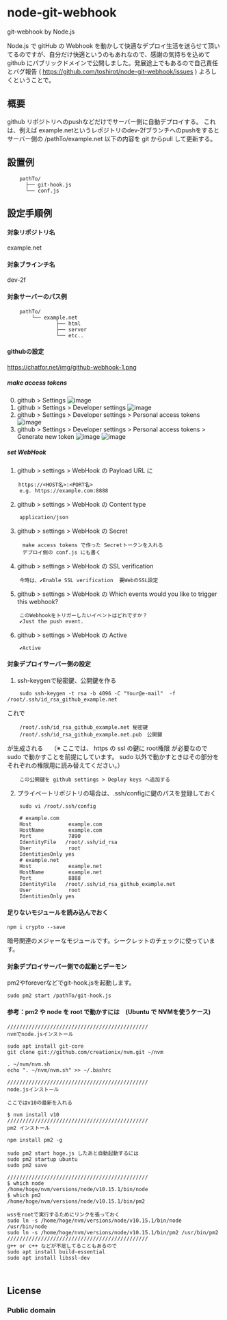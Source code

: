 # node-git-webhook
git-webhook by Node.js

Node.js で gitHub の Webhook を動かして快適なデプロイ生活を送らせて頂いてるのですが、自分だけ快適というのもあれなので、感謝の気持ちを込めて github にパブリックドメインで公開しました。発展途上でもあるので自己責任とバグ報告 ( https://github.com/toshirot/node-git-webhook/issues ) よろしくということで。

## 概要
github リポジトリへのpushなどだけでサーバー側に自動デプロイする。
これは、例えば example.netというレポジトリのdev-2fブランチへのpushをすると
サーバー側の /pathTo/example.net 以下の内容を git からpull して更新する。

## 設置例
```
    pathTo/
      ├── git-hook.js
      └── conf.js
```
## 設定手順例

#### 対象リポジトリ名
example.net
#### 対象ブラインチ名
dev-2f

#### 対象サーバーのパス例
```
    pathTo/
        └── example.net
                ├── html     
                ├── server
                └── etc..
```
#### githubの設定

https://chatfor.net/img/github-webhook-1.png

##### make access tokens
0)  github > Settings
![image](https://user-images.githubusercontent.com/154680/188914179-b3aafdf9-9273-4a69-8cbb-c3f7baf50b02.png)
0)  github > Settings >  Developer settings
![image](https://user-images.githubusercontent.com/154680/188914522-bddd0fb0-e643-4b84-bca1-f6f908977951.png)
0)  github > Settings >  Developer settings > Personal access tokens
![image](https://user-images.githubusercontent.com/154680/188914838-8b4bc4a4-81f7-47c7-92c5-9f444fc60bf5.png)
0)  github > Settings >  Developer settings > Personal access tokens > Generate new token
![image](https://user-images.githubusercontent.com/154680/188915091-2dd09db6-0e6b-4a9f-9aad-28ac776e487e.png)
![image](https://user-images.githubusercontent.com/154680/188915390-3a378051-9ea9-40c6-9699-8cc3e4ddce1f.png)

##### set WebHook

1) github > settings > WebHook の Payload URL に
```
　  https://<HOST名>:<PORT名>
    e.g. https://example.com:8888
```
2) github > settings > WebHook の Content type
```
    application/json
```
3) github > settings > WebHook の Secret
```
     make access tokens で作った Secretトークンを入れる
     デプロイ側の conf.js にも書く
```
4) github > settings > WebHook の SSL verification
```
    今時は、✔️Enable SSL verification  要WebのSSL設定
```
5) github > settings > WebHook の Which events would you like to trigger this webhook?
```
    このWebhookをトリガーしたいイベントはどれですか？
    ✔️Just the push event.
```
6) github > settings > WebHook の Active
```
    ✔️Active
```

#### 対象デプロイサーバー側の設定

1) ssh-keygenで秘密鍵、公開鍵を作る
```
    sudo ssh-keygen -t rsa -b 4096 -C "Your@e-mail"  -f /root/.ssh/id_rsa_github_example.net
```

これで 

```
    /root/.ssh/id_rsa_github_example.net 秘密鍵
    /root/.ssh/id_rsa_github_example.net.pub　公開鍵
```

が生成される　
    （※ ここでは、 https の ssl の鍵に root権限 が必要なので sudo で動かすことを前提にしています。 
       sudo 以外で動かすときはその部分をそれぞれの権限用に読み替えてください。）

```
    この公開鍵を github settings > Deploy keys へ追加する
```
    
2) プライベートリポジトリの場合は、.ssh/configに鍵のパスを登録しておく
```
    sudo vi /root/.ssh/config
```
```
    # example.com
    Host            example.com
    HostName        example.com
    Port            7890
    IdentityFile   /root/.ssh/id_rsa
    User            root
    IdentitiesOnly yes
    # example.net
    Host            example.net
    HostName        example.net
    Port            8888
    IdentityFile   /root/.ssh/id_rsa_github_example.net
    User            root
    IdentitiesOnly yes
```

#### 足りないモジュールを読み込んでおく

```
npm i crypto --save
```
暗号関連のメジャーなモジュールです。シークレットのチェックに使っています。

#### 対象デプロイサーバー側での起動とデーモン

pm2やforeverなどでgit-hook.jsを起動します。

```
sudo pm2 start /pathTo/git-hook.js
```

#### 参考：pm2 や node を root で動かすには　(Ubuntu で NVMを使うケース)
```
//////////////////////////////////////////////
nvmでnode.jsインストール

sudo apt install git-core
git clone git://github.com/creationix/nvm.git ~/nvm

. ~/nvm/nvm.sh
echo ". ~/nvm/nvm.sh" >> ~/.bashrc

//////////////////////////////////////////////
node.jsインストール 

ここではv10の最新を入れる

$ nvm install v10
//////////////////////////////////////////////
pm2 インストール 

npm install pm2 -g

sudo pm2 start hoge.js したあと自動起動するには
sudo pm2 startup ubuntu
sudo pm2 save

//////////////////////////////////////////////
$ which node
/home/hoge/nvm/versions/node/v10.15.1/bin/node
$ which pm2
/home/hoge/nvm/versions/node/v10.15.1/bin/pm2

wssをrootで実行するためにリンクを張っておく
sudo ln -s /home/hoge/nvm/versions/node/v10.15.1/bin/node /usr/bin/node
sudo ln -s /home/hoge/nvm/versions/node/v10.15.1/bin/pm2 /usr/bin/pm2
//////////////////////////////////////////////
g++ or c++ などが不足してることもあるので
sudo apt install build-essential
sudo apt install libssl-dev



```

## License
### Public domain

